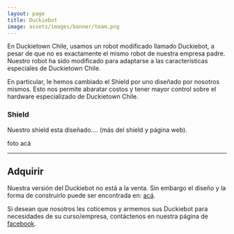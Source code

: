 ```yaml
---
layout: page
title: Duckiebot
image: assets/images/banner/team.png
---
```


<p>
En Duckietown Chile, usamos un robot modificado llamado <emph>Duckiebot</emph>, a pesar de que no es exactamente el mismo robot de nuestra empresa padre.
Nuestro robot ha sido modificado para adaptarse a las características especiales de Duckietown Chile.
</p>

<p>
En particular, le hemos cambiado el <emph>Shield</emph> por uno diseñado por nosotros mismos. Esto nos permite abaratar costos y tener mayor control sobre el hardware especializado de Duckietown Chile.
</p>

<div class="row">
	<div class="6u 12u$(small)">
		<h3>Shield</h3>
		<p>Nuestro shield esta diseñado.... (más del shield y página web).</p>
	</div>
	<div class="6u$ 12u$(small)">
		foto acá
	</div>
</div>


<hr class="major" />

<h2 id="adquirir">Adquirir</h2>

<p>
Nuestra versión del Duckiebot no está a la venta. Sin embargo el diseño y la forma de construirlo puede ser encontrada en: <a href="#" target="_blank">acá</a>.
</p>

<p>
Si desean que nosotros les coticemos y armemos sus Duckiebot para necesidades de su curso/empresa, contáctenos en nuestra página de <a href="{{site.facebook_url}}" target="_blank">facebook</a>.
</p>